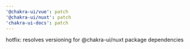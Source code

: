 ```yaml
---
'@chakra-ui/vue': patch
'@chakra-ui/nuxt': patch
'chakra-ui-docs': patch
---
```


hotfix: resolves versioning for @chakra-ui/nuxt package dependencies
